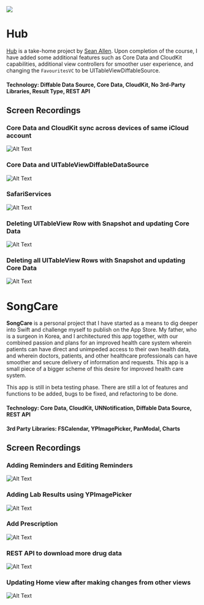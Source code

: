 <a href="https://twitter.com/chriisong" target="_blank"><img src="https://img.shields.io/badge/twitter-@chriisong-blue.svg?style=for-the-badge&logo=twitter&logoColor=white"></a>

# Hub

[Hub](https://github.com/chriisong/GitHubFollowers) is a take-home project by [Sean Allen](https://github.com/sallen0400). Upon completion of the course, I have added some additional features such as Core Data and CloudKit capabilities, additional view controllers for smoother user experience, and changing the `FavouritesVC` to be UITableViewDiffableSource.

#### Technology: Diffable Data Source, Core Data, CloudKit, No 3rd-Party Libraries, Result Type, REST API

## Screen Recordings

### Core Data and CloudKit sync across devices of same iCloud account
![Alt Text](https://media.giphy.com/media/gKO2vbpLlJVzPRIQmQ/giphy.gif)

### Core Data and UITableViewDiffableDataSource
![Alt Text](https://media.giphy.com/media/H82jkCq5l5YcdH9XC5/giphy.gif)

### SafariServices
![Alt Text](https://media.giphy.com/media/MEk5d1akwmKVZpAnZR/giphy.gif)

### Deleting UITableView Row with Snapshot and updating Core Data
![Alt Text](https://media.giphy.com/media/S8MjUXWFP3DIifXDPB/giphy.gif)

### Deleting all UITableView Rows with Snapshot and updating Core Data
![Alt Text](https://media.giphy.com/media/Ka1e3EblOPWFfRJpOO/giphy.gif)

# SongCare
**SongCare** is a personal project that I have started as a means to dig deeper into Swift and challenge myself to publish on the App Store. My father, who is a surgeon in Korea, and I architectured this app together, with our combined passion and plans for an improved health care system wherein patients can have direct and unimpeded access to their own health data, and wherein doctors, patients, and other healthcare professionals can have smoother and secure delivery of information and requests. This app is a small piece of a bigger scheme of this desire for improved health care system.

This app is still in beta testing phase. There are still a lot of features and functions to be added, bugs to be fixed, and refactoring to be done.

#### Technology: Core Data, CloudKit, UNNotification, Diffable Data Source, REST API
#### 3rd Party Libraries: FSCalendar, YPImagePicker, PanModal, Charts

## Screen Recordings

### Adding Reminders and Editing Reminders
![Alt Text](https://media.giphy.com/media/Xd1GJJDaK1YVSphJa9/giphy.gif)

### Adding Lab Results using YPImagePicker
![Alt Text](https://media.giphy.com/media/l57kfzGxLECqPPJLvQ/giphy.gif)

### Add Prescription
![Alt Text](https://media.giphy.com/media/kc6InTv5LgQSCBOI4V/giphy.gif)

### REST API to download more drug data
![Alt Text](https://media.giphy.com/media/H1MWoYXiMLZoXxyFwE/giphy.gif)

### Updating Home view after making changes from other views
![Alt Text](https://media.giphy.com/media/YOTHsVg0GvL1fbBqlE/giphy.gif)
